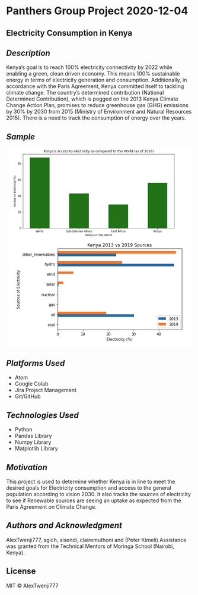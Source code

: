 # Panthers Group Project 2020-12-04 

## __Electricity Consumption in Kenya__ ##


## _Description_ ##
Kenya’s goal is to reach 100% electricity connectivity by 2022 while enabling a green, clean driven economy. 
This means 100% sustainable energy in terms of electricity generation and consumption. Additionally, in accordance with the Paris Agreement, Kenya committed itself to tackling climate change. 
The country’s determined contribution (National Determined Contribution), which is pegged on the 2013 Kenya Climate Change Action Plan, promises to reduce greenhouse gas (GHG) emissions by 30% by 2030 from 2015 (Ministry of Environment and Natural Resources 2015). 
There is a need to track the consumption of energy over the years.
 

## _Sample_ ##
![<img src="/Elec_Access.png"](/Elec_Access.png)
![<img src="/Kenya_Sources_2013_vs_2019.png"](/Kenya_Sources_2013_vs_2019.png)

## _Platforms Used_ ##
* Atom
* Google Colab
* Jira Project Management
* Git/GitHub


## _Technologies Used_ ##
* Python
* Pandas Library
* Numpy Library
* Matplotlib Library



## _Motivation_ ##
This project is used to determine whether Kenya is in line to meet the desired goals for Electricity consumption and access to the general population according to vision 2030.
It also tracks the sources of electricity to see if Renewable sources are seeing an uptake as expected from the Paris Agreement on Climate Change.


## _Authors and Acknowledgment_ ##
AlexTwenji777, sgich, sisendi, clairemuthoni and (Peter Kimeli)
Assistance was granted from the Technical Mentors of Moringa School (Nairobi, Kenya).


## License
MIT © AlexTwenji777
